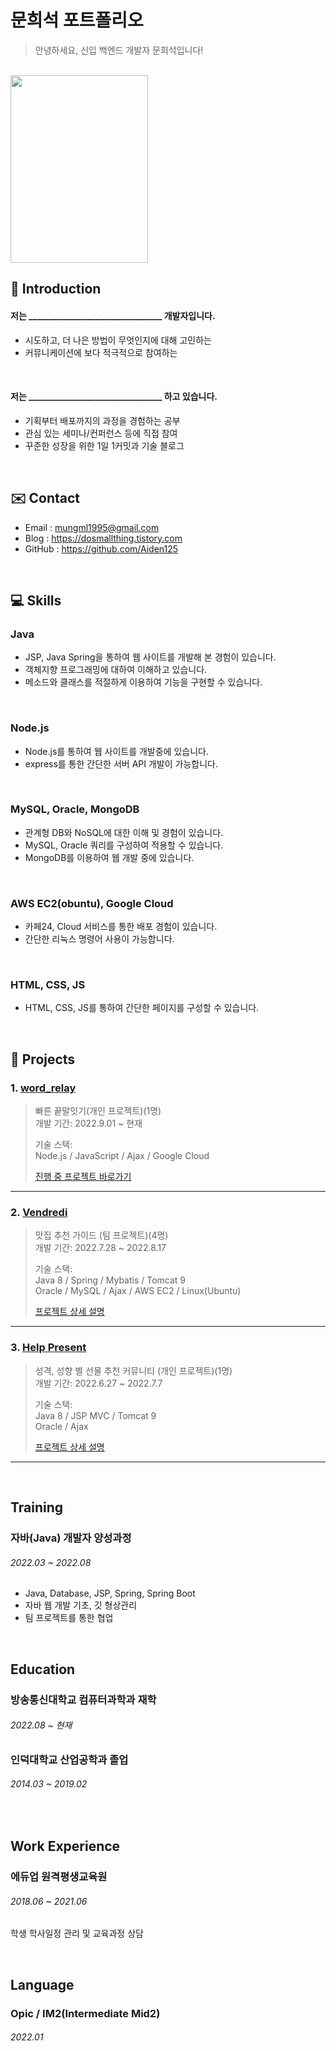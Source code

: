 # 문희석 포트폴리오
> 안녕하세요, 신입 백엔드 개발자 문희석입니다!

</br>
<img src="https://user-images.githubusercontent.com/101315869/184684333-6b12082d-2c0a-477b-825e-e6a66a777f8d.jpg" width="220" height="300">

</br>

## :pushpin: Introduction

 #### 저는 ________________________________ 개발자입니다.
- 시도하고, 더 나은 방법이 무엇인지에 대해 고민하는
- 커뮤니케이션에 보다 적극적으로 참여하는

</br>

 #### 저는 ________________________________ 하고 있습니다.
- 기획부터 배포까지의 과정을 경험하는 공부
- 관심 있는 세미나/컨퍼런스 등에 직접 참여
- 꾸준한 성장을 위한 1일 1커밋과 기술 블로그


</br>

## ✉️ Contact
- Email : mungml1995@gmail.com
- Blog : https://dosmallthing.tistory.com
- GitHub : https://github.com/Aiden125

</br>

## :computer: Skills
### Java  
- JSP, Java Spring을 통하여 웹 사이트를 개발해 본 경험이 있습니다.
- 객체지향 프로그래밍에 대하여 이해하고 있습니다.
- 메소드와 클래스를 적절하게 이용하여 기능을 구현할 수 있습니다.

</br>

### Node.js
- Node.js를 통하여 웹 사이트를 개발중에 있습니다.  
- express를 통한 간단한 서버 API 개발이 가능합니다.

</br>

### MySQL, Oracle, MongoDB
- 관계형 DB와 NoSQL에 대한 이해 및 경험이 있습니다.
- MySQL, Oracle 쿼리를 구성하여 적용할 수 있습니다.  
- MongoDB를 이용하여 웹 개발 중에 있습니다.

</br>

### AWS EC2(obuntu), Google Cloud
- 카페24, Cloud 서비스를 통한 배포 경험이 있습니다.
- 간단한 리눅스 명령어 사용이 가능합니다.

</br>

### HTML, CSS, JS
- HTML, CSS, JS를 통하여 간단한 페이지를 구성할 수 있습니다.  


</br>

## :running: Projects
### 1. [word_relay](https://github.com/Aiden125/word_relay)
>빠른 끝말잇기(개인 프로젝트)(1명)  
>개발 기간: 2022.9.01 ~ 현재
>  
>기술 스택:  
>Node.js / JavaScript / Ajax / Google Cloud </br>
>  
>[진행 중 프로젝트 바로가기](https://github.com/Aiden125/word_relay)

---

### 2. [Vendredi](https://github.com/Aiden125/Vendredi)
>맛집 추천 가이드  (팀 프로젝트)(4명)  
>개발 기간: 2022.7.28 ~ 2022.8.17
>  
>기술 스택:  
>Java 8 / Spring / Mybatis / Tomcat 9 </br>
>Oracle / MySQL / Ajax / AWS EC2 / Linux(Ubuntu)
>  
>[프로젝트 상세 설명](https://github.com/Aiden125/Vendredi)

---

### 3. [Help Present](https://github.com/Aiden125/Help_present)
>성격, 성향 별 선물 추천 커뮤니티 (개인 프로젝트)(1명)  
>개발 기간: 2022.6.27 ~ 2022.7.7  
>  
>기술 스택:  
>Java 8 / JSP MVC / Tomcat 9</br>
>Oracle / Ajax
>  
>[프로젝트 상세 설명](https://github.com/Aiden125/Help_present)

---


</br>

## Training
### 자바(Java) 개발자 양성과정
###### 2022.03 ~ 2022.08
- Java, Database, JSP, Spring, Spring Boot
- 자바 웹 개발 기초,  깃 형상관리
- 팀 프로젝트를 통한 협업 

</br>

## Education
### 방송통신대학교 컴퓨터과학과 재학
###### 2022.08 ~ 현재
### 인덕대학교 산업공학과 졸업
###### 2014.03 ~ 2019.02

</br>

## Work Experience
### 에듀업 원격평생교육원
###### 2018.06 ~ 2021.06
학생 학사일정 관리 및 교육과정 상담

</br>

## Language
### Opic / IM2(Intermediate Mid2)
###### 2022.01
